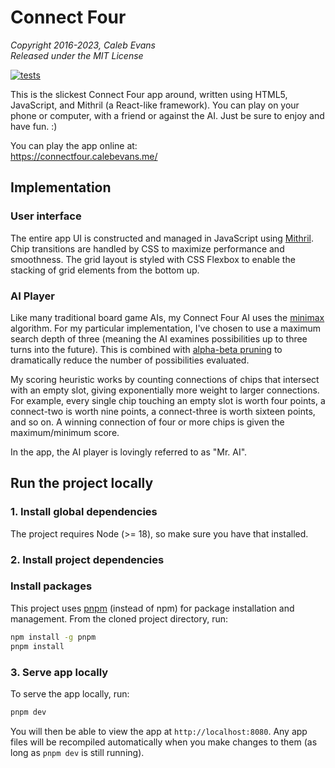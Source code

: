 # Connect Four

*Copyright 2016-2023, Caleb Evans*  
*Released under the MIT License*

[![tests](https://github.com/caleb531/connect-four/actions/workflows/tests.yml/badge.svg)](https://github.com/caleb531/connect-four/actions/workflows/tests.yml)
<!-- [![Coverage Status](https://coveralls.io/repos/github/caleb531/connect-four/badge.svg?branch=main)](https://coveralls.io/github/caleb531/connect-four?branch=main) -->

This is the slickest Connect Four app around, written using HTML5, JavaScript,
and Mithril (a React-like framework). You can play on your phone or computer,
with a friend or against the AI. Just be sure to enjoy and have fun. :)

You can play the app online at:  
https://connectfour.calebevans.me/

## Implementation

### User interface

The entire app UI is constructed and managed in JavaScript using
[Mithril][mithril]. Chip transitions are handled by CSS to maximize performance
and smoothness. The grid layout is styled with CSS Flexbox to enable the
stacking of grid elements from the bottom up.

[mithril]: http://mithril.js.org/

### AI Player

Like many traditional board game AIs, my Connect Four AI uses the
[minimax][minimax] algorithm. For my particular implementation, I've chosen to
use a maximum search depth of three (meaning the AI examines possibilities up to
three turns into the future). This is combined with [alpha-beta pruning][abp] to
dramatically reduce the number of possibilities evaluated.

My scoring heuristic works by counting connections of chips that intersect with
an empty slot, giving exponentially more weight to larger connections. For
example, every single chip touching an empty slot is worth four points, a
connect-two is worth nine points, a connect-three is worth sixteen points, and
so on. A winning connection of four or more chips is given the maximum/minimum
score.

In the app, the AI player is lovingly referred to as "Mr. AI".

[minimax]: https://en.wikipedia.org/wiki/Minimax
[abp]: https://en.wikipedia.org/wiki/Alpha%E2%80%93beta_pruning

## Run the project locally

### 1. Install global dependencies

The project requires Node (>= 18), so make sure you have that installed.

### 2. Install project dependencies

### Install packages

This project uses [pnpm][pnpm] (instead of npm) for package installation and
management. From the cloned project directory, run:

[pnpm]: https://pnpm.io/

```bash
npm install -g pnpm
pnpm install
```

### 3. Serve app locally

To serve the app locally, run:

```bash
pnpm dev
```

You will then be able to view the app at `http://localhost:8080`. Any app files
will be recompiled automatically when you make changes to them (as long as `pnpm dev` is still running).

